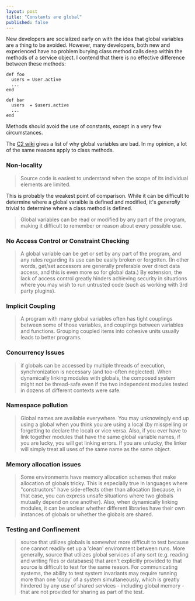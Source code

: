 ```yaml
---
layout: post
title: "Constants are global"
published: false
---
```


New developers are socialized early on with the idea that global variables
are a thing to be avoided.  However, many developers, both new and experienced
have no problem burying class method calls deep within the methods of a service
object.  I contend that there is no effective difference between these methods:

```
def foo
  users = User.active
  ...
end

def bar
  users  = $users.active
  ...
end
```

Methods should avoid the use of constants, except in a very few circumstances.

<!-- more -->

The [C2 wiki] gives a list of why global variables are bad. In my opinion, a lot
of the same reasons apply to class methods.




### Non-locality

> Source code is easiest to understand when the scope of its individual
> elements are limited.

This is probably the weakest point of comparison.  While it can be difficult
to determine where a global varaible is defined and modified, it's _generally_
trivial to determine where a class method is defined.

> Global variables can be read or modified by any part of the program, making
> it difficult to remember or reason about every possible use. 

### No Access Control or Constraint Checking

>  A global variable can be get or set by any part of the program, and any
>  rules regarding its use can be easily broken or forgotten. (In other words,
>  get/set accessors are generally preferable over direct data access, and this
>  is even more so for global data.) By extension, the lack of access control
>  greatly hinders achieving security in situations where you may wish to run
>  untrusted code (such as working with 3rd party plugins). 

### Implicit Coupling

> A program with many global variables often has tight couplings between some
> of those variables, and couplings between variables and functions. Grouping
> coupled items into cohesive units usually leads to better programs. 

### Concurrency Issues

> if globals can be accessed by multiple threads of execution, synchronization
> is necessary (and too-often neglected). When dynamically linking modules with
> globals, the composed system might not be thread-safe even if the two
> independent modules tested in dozens of different contexts were safe. 

### Namespace pollution

> Global names are available everywhere. You may unknowingly end up using a
> global when you think you are using a local (by misspelling or forgetting to
> declare the local) or vice versa. Also, if you ever have to link together
> modules that have the same global variable names, if you are lucky, you will
> get linking errors. If you are unlucky, the linker will simply treat all uses
> of the same name as the same object. 

### Memory allocation issues

> Some environments have memory allocation schemes that make allocation of
> globals tricky. This is especially true in languages where "constructors"
> have side-effects other than allocation (because, in that case, you can
> express unsafe situations where two globals mutually depend on one another).
> Also, when dynamically linking modules, it can be unclear whether different
> libraries have their own instances of globals or whether the globals are
> shared. 

### Testing and Confinement

> source that utilizes globals is somewhat more difficult to test because one
> cannot readily set up a 'clean' environment between runs. More generally,
> source that utilizes global services of any sort (e.g. reading and writing
> files or databases) that aren't explicitly provided to that source is
> difficult to test for the same reason. For communicating systems, the ability
> to test system invariants may require running more than one 'copy' of a
> system simultaneously, which is greatly hindered by any use of shared
> services - including global memory - that are not provided for sharing as
> part of the test. 


[C2 wiki]: http://wiki.c2.com/?GlobalVariablesAreBad
